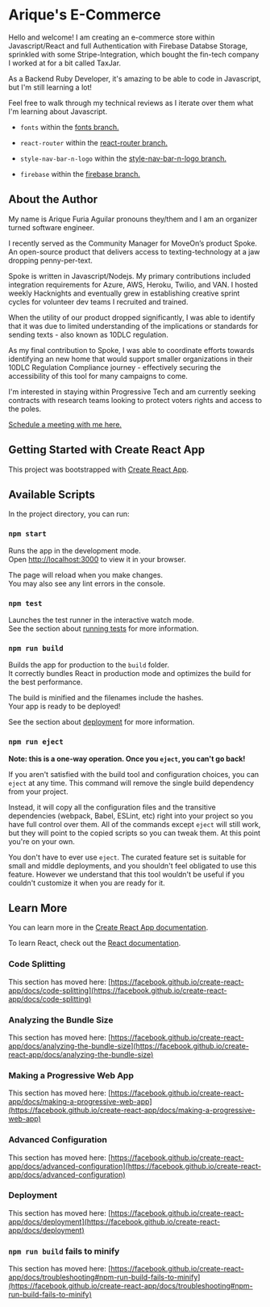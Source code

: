 # Arique's E-Commerce

Hello and welcome!  I am creating an e-commerce store within Javascript/React and full Authentication with Firebase Databse Storage, sprinkled with some Stripe-Integration, which bought the fin-tech company I worked at for a bit called TaxJar.

As a Backend Ruby Developer, it's amazing to be able to code in Javascript, but I'm still learning a lot!

Feel free to walk through my technical reviews as I iterate over them what I'm learning about Javascript.

- `fonts` within the [fonts branch.](https://github.com/Arique1104/arique-ecommerce/pull/1)

- `react-router` within the [react-router branch.](https://github.com/Arique1104/arique-ecommerce/pull/2)

- `style-nav-bar-n-logo` within the [style-nav-bar-n-logo branch.](https://github.com/Arique1104/arique-ecommerce/pull/3)

- `firebase` within the [firebase branch.](https://github.com/Arique1104/arique-ecommerce/pull/4)

## About the Author
My name is Arique Furia Aguilar pronouns they/them and I am an organizer turned software engineer.

I recently served as the Community Manager for MoveOn’s product Spoke. An open-source product that delivers access to texting-technology at a jaw dropping penny-per-text.

Spoke is written in Javascript/Nodejs.  My primary contributions included integration requirements for Azure, AWS, Heroku, Twilio, and VAN.  I hosted weekly Hacknights and eventually grew in establishing creative sprint cycles for volunteer dev teams I recruited and trained.

When the utility of our product dropped significantly, I was able to identify that it was due to limited understanding of the implications or standards for sending texts - also known as 10DLC regulation.  

As my final contribution to Spoke, I was able to coordinate efforts towards identifying an new home that would support smaller organizations in their 10DLC Regulation Compliance journey - effectively securing the accessibility of this tool for many campaigns to come. 

I'm interested in staying within Progressive Tech and am currently seeking contracts with research teams looking to protect voters rights and access to the poles.

[Schedule a meeting with me here.](https://calendly.com/mama-furia)

## Getting Started with Create React App

This project was bootstrapped with [Create React App](https://github.com/facebook/create-react-app).

## Available Scripts

In the project directory, you can run:

### `npm start`

Runs the app in the development mode.\
Open [http://localhost:3000](http://localhost:3000) to view it in your browser.

The page will reload when you make changes.\
You may also see any lint errors in the console.

### `npm test`

Launches the test runner in the interactive watch mode.\
See the section about [running tests](https://facebook.github.io/create-react-app/docs/running-tests) for more information.

### `npm run build`

Builds the app for production to the `build` folder.\
It correctly bundles React in production mode and optimizes the build for the best performance.

The build is minified and the filenames include the hashes.\
Your app is ready to be deployed!

See the section about [deployment](https://facebook.github.io/create-react-app/docs/deployment) for more information.

### `npm run eject`

**Note: this is a one-way operation. Once you `eject`, you can't go back!**

If you aren't satisfied with the build tool and configuration choices, you can `eject` at any time. This command will remove the single build dependency from your project.

Instead, it will copy all the configuration files and the transitive dependencies (webpack, Babel, ESLint, etc) right into your project so you have full control over them. All of the commands except `eject` will still work, but they will point to the copied scripts so you can tweak them. At this point you're on your own.

You don't have to ever use `eject`. The curated feature set is suitable for small and middle deployments, and you shouldn't feel obligated to use this feature. However we understand that this tool wouldn't be useful if you couldn't customize it when you are ready for it.

## Learn More

You can learn more in the [Create React App documentation](https://facebook.github.io/create-react-app/docs/getting-started).

To learn React, check out the [React documentation](https://reactjs.org/).

### Code Splitting

This section has moved here: [https://facebook.github.io/create-react-app/docs/code-splitting](https://facebook.github.io/create-react-app/docs/code-splitting)

### Analyzing the Bundle Size

This section has moved here: [https://facebook.github.io/create-react-app/docs/analyzing-the-bundle-size](https://facebook.github.io/create-react-app/docs/analyzing-the-bundle-size)

### Making a Progressive Web App

This section has moved here: [https://facebook.github.io/create-react-app/docs/making-a-progressive-web-app](https://facebook.github.io/create-react-app/docs/making-a-progressive-web-app)

### Advanced Configuration

This section has moved here: [https://facebook.github.io/create-react-app/docs/advanced-configuration](https://facebook.github.io/create-react-app/docs/advanced-configuration)

### Deployment

This section has moved here: [https://facebook.github.io/create-react-app/docs/deployment](https://facebook.github.io/create-react-app/docs/deployment)

### `npm run build` fails to minify

This section has moved here: [https://facebook.github.io/create-react-app/docs/troubleshooting#npm-run-build-fails-to-minify](https://facebook.github.io/create-react-app/docs/troubleshooting#npm-run-build-fails-to-minify)
